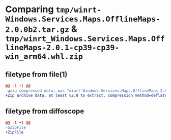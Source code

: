 # Comparing `tmp/winrt-Windows.Services.Maps.OfflineMaps-2.0.0b2.tar.gz` & `tmp/winrt_Windows.Services.Maps.OfflineMaps-2.0.1-cp39-cp39-win_arm64.whl.zip`

## filetype from file(1)

```diff
@@ -1 +1 @@
-gzip compressed data, was "winrt-Windows.Services.Maps.OfflineMaps-2.0.0b2.tar", last modified: Sat Dec  2 18:25:29 2023, max compression
+Zip archive data, at least v2.0 to extract, compression method=deflate
```

## filetype from diffoscope

```diff
@@ -1 +1 @@
-GzipFile
+ZipFile
```


